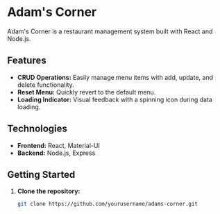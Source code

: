 # Adam's Corner

Adam's Corner is a restaurant management system built with React and Node.js.

## Features

- **CRUD Operations:** Easily manage menu items with add, update, and delete functionality.
- **Reset Menu:** Quickly revert to the default menu.
- **Loading Indicator:** Visual feedback with a spinning icon during data loading.

## Technologies

- **Frontend:** React, Material-UI
- **Backend:** Node.js, Express

## Getting Started

1. **Clone the repository:**
   ```bash
   git clone https://github.com/yourusername/adams-corner.git

